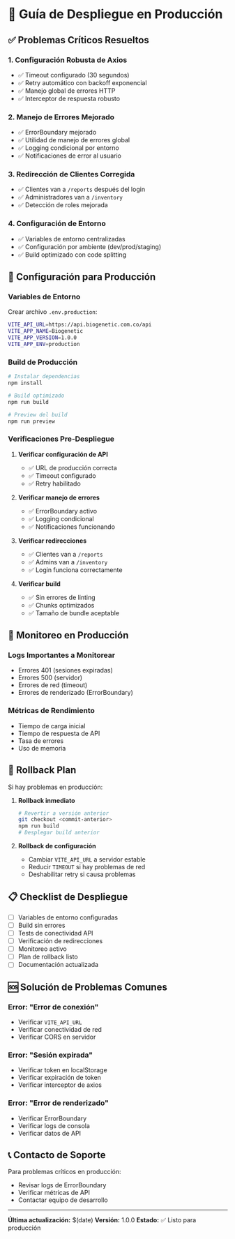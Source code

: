 # 🚀 Guía de Despliegue en Producción

## ✅ Problemas Críticos Resueltos

### 1. **Configuración Robusta de Axios**
- ✅ Timeout configurado (30 segundos)
- ✅ Retry automático con backoff exponencial
- ✅ Manejo global de errores HTTP
- ✅ Interceptor de respuesta robusto

### 2. **Manejo de Errores Mejorado**
- ✅ ErrorBoundary mejorado
- ✅ Utilidad de manejo de errores global
- ✅ Logging condicional por entorno
- ✅ Notificaciones de error al usuario

### 3. **Redirección de Clientes Corregida**
- ✅ Clientes van a `/reports` después del login
- ✅ Administradores van a `/inventory`
- ✅ Detección de roles mejorada

### 4. **Configuración de Entorno**
- ✅ Variables de entorno centralizadas
- ✅ Configuración por ambiente (dev/prod/staging)
- ✅ Build optimizado con code splitting

## 🔧 Configuración para Producción

### Variables de Entorno
Crear archivo `.env.production`:
```bash
VITE_API_URL=https://api.biogenetic.com.co/api
VITE_APP_NAME=Biogenetic
VITE_APP_VERSION=1.0.0
VITE_APP_ENV=production
```

### Build de Producción
```bash
# Instalar dependencias
npm install

# Build optimizado
npm run build

# Preview del build
npm run preview
```

### Verificaciones Pre-Despliegue

1. **Verificar configuración de API**
   - ✅ URL de producción correcta
   - ✅ Timeout configurado
   - ✅ Retry habilitado

2. **Verificar manejo de errores**
   - ✅ ErrorBoundary activo
   - ✅ Logging condicional
   - ✅ Notificaciones funcionando

3. **Verificar redirecciones**
   - ✅ Clientes van a `/reports`
   - ✅ Admins van a `/inventory`
   - ✅ Login funciona correctamente

4. **Verificar build**
   - ✅ Sin errores de linting
   - ✅ Chunks optimizados
   - ✅ Tamaño de bundle aceptable

## 🚨 Monitoreo en Producción

### Logs Importantes a Monitorear
- Errores 401 (sesiones expiradas)
- Errores 500 (servidor)
- Errores de red (timeout)
- Errores de renderizado (ErrorBoundary)

### Métricas de Rendimiento
- Tiempo de carga inicial
- Tiempo de respuesta de API
- Tasa de errores
- Uso de memoria

## 🔄 Rollback Plan

Si hay problemas en producción:

1. **Rollback inmediato**
   ```bash
   # Revertir a versión anterior
   git checkout <commit-anterior>
   npm run build
   # Desplegar build anterior
   ```

2. **Rollback de configuración**
   - Cambiar `VITE_API_URL` a servidor estable
   - Reducir `TIMEOUT` si hay problemas de red
   - Deshabilitar retry si causa problemas

## 📋 Checklist de Despliegue

- [ ] Variables de entorno configuradas
- [ ] Build sin errores
- [ ] Tests de conectividad API
- [ ] Verificación de redirecciones
- [ ] Monitoreo activo
- [ ] Plan de rollback listo
- [ ] Documentación actualizada

## 🆘 Solución de Problemas Comunes

### Error: "Error de conexión"
- Verificar `VITE_API_URL`
- Verificar conectividad de red
- Verificar CORS en servidor

### Error: "Sesión expirada"
- Verificar token en localStorage
- Verificar expiración de token
- Verificar interceptor de axios

### Error: "Error de renderizado"
- Verificar ErrorBoundary
- Verificar logs de consola
- Verificar datos de API

## 📞 Contacto de Soporte

Para problemas críticos en producción:
- Revisar logs de ErrorBoundary
- Verificar métricas de API
- Contactar equipo de desarrollo

---

**Última actualización:** $(date)
**Versión:** 1.0.0
**Estado:** ✅ Listo para producción
